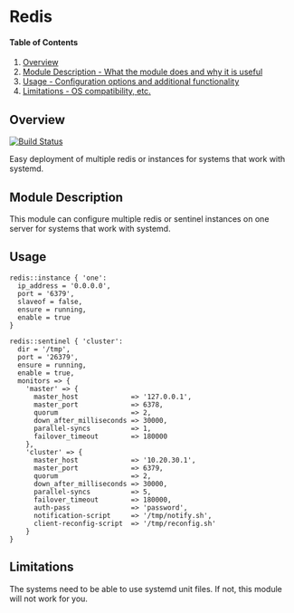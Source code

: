 # Redis

#### Table of Contents

1. [Overview](#overview)
2. [Module Description - What the module does and why it is useful](#module-description)
3. [Usage - Configuration options and additional functionality](#usage)
4. [Limitations - OS compatibility, etc.](#limitations)

## Overview

[![Build Status](https://travis-ci.org/RedbeeBV/redis.svg?branch=master)](https://travis-ci.org/RedbeeBV/redis)

Easy deployment of multiple redis or instances for systems that work with systemd.

## Module Description

This module can configure multiple redis or sentinel instances on one server for systems that work with systemd.

## Usage

```puppet
redis::instance { 'one':
  ip_address = '0.0.0.0',
  port = '6379',
  slaveof = false,
  ensure = running,
  enable = true
}

redis::sentinel { 'cluster':
  dir = '/tmp',
  port = '26379',
  ensure = running,
  enable = true,
  monitors => {
    'master' => {
      master_host             => '127.0.0.1',
      master_port             => 6378,
      quorum                  => 2,
      down_after_milliseconds => 30000,
      parallel-syncs          => 1,
      failover_timeout        => 180000
    },
    'cluster' => {
      master_host             => '10.20.30.1',
      master_port             => 6379,
      quorum                  => 2,
      down_after_milliseconds => 30000,
      parallel-syncs          => 5,
      failover_timeout        => 180000,
      auth-pass               => 'password',
      notification-script     => '/tmp/notify.sh',
      client-reconfig-script  => '/tmp/reconfig.sh'
    }
}
```

## Limitations

The systems need to be able to use systemd unit files. If not, this module will not work for you.
